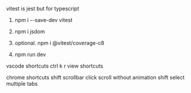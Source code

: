 vitest is jest but for typescript
1. npm i --save-dev vitest
2. npm i jsdom
3. optional. npm i @vitest/coverage-c8

1. npm run dev

vscode shortcuts
ctrl k r    view shortcuts

chrome shortcuts
shift scrollbar click       scroll without animation
shift select multiple tabs   